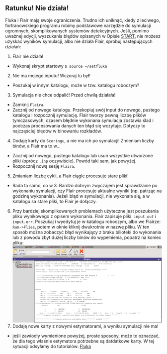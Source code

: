 ## Ratunku! Nie działa!
Fluka i Flair mają swoje ograniczenia. Trudno ich uniknąć, kiedy z leciwego, fortranowskiego programu robimy podstawowe narzędzie do symulacji ogromnych, skomplikowanych systemów detekcyjnych. Jeśli, pomimo uważnej edycji, wyszukania błędów opisanych w Opisie [START](Start.md), nie możesz uzyskać wyników symulacji, albo nie działa Flair, spróbuj następujących działań:
1. Flair nie działa! 
- Wykonaj skrypt startowy `$ source ~/setfluka`
2. Nie ma mojego inputu! Wczoraj tu był! 
- Poszukaj w innym katalogu, może w tzw. katalogu roboczym?
3. Symulacja nie chce odpalić! Przed chwilą działała! 
- Zamknij `Flaira`.
- Zacznij od nowego katalogu. Przekopiuj swój input do nowego, pustego katalogu i rozpocznij symulację. Flair tworzy pewną liczbę plików tymczasowych, czasem błędnie wykonana symulacja zostawia ślad i podczas procesowania danych ten błąd się wczytuje. Dotyczy to najczęściej błędów w binowaniu rozkładów.
4. Dodaję karty do `Scoringu`, a nie ma ich po symulacji! Zmieniam liczby binów, a Flair ma to w...
- Zacznij od nowego, pustego katalogu lub usuń wszystkie utworzone pliki (oprócz `.inp` oczywiście). Powód taki sam, jak powyżej.
- Rozpocznij nową sesję `Flaira`.
5. Zmianiam liczbę cykli, a Flair ciągle procesuje stare pliki!
- Rada ta samo, co w 3. Bardzo dobrym zwyczajem jest sprawdzanie po wykonaniu symulacji, czy Flair procesuje aktualne wyniki (np. patrząc na godzinę wykonania). Jeżeli błąd w symulacji, nie wykonała się, a w katalogu sa stare pliki, to Flair je dołączy.
6. Przy bardziej skomplikowanych problemach użyteczne jest poszukania pliku wynikowego z opisem wykonania. Flair zapisuje pliki: `input.out` i `input.err`. Poszukaj i wyedytuj je w katalogu roboczym, albo we Flairze: `Run->Flies`, potem w oknie kliknij dwukrotnie w nazwę pliku. W ten sposób można zobaczyć błąd wynikający z braku bilioteki do wykonania lub z powodu zbyt dużej liczby binów do wypełnienia, popatrz na koniec pliku: 
[!["ERROR"](Images/I4error.png)](Images/I4error.png)
7. Dodaję nowe karty z nowymi estymatorami, a wyniku symulacji nie ma!
- jeśli zawiodły wymienione powyżej, proste sposoby, może to oznaczać, że dla tego właśnie estymatora potrzebne są datdatkowe karty. W tej sytuacji odsyłamy do tutorialów: [Fluka](http://www.fluka.org/fluka.php)
